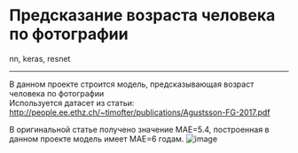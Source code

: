 # Предсказание возраста человека по фотографии
nn, keras, resnet
___
В данном проекте строится модель, предсказывающая возраст человека по фотографии  
Используется датасет из статьи:  
http://people.ee.ethz.ch/~timofter/publications/Agustsson-FG-2017.pdf

В оригинальной статье получено значение MAE=5.4, построенная в данном проекте модель имеет MAE=6 годам.
![image](https://user-images.githubusercontent.com/109238063/218116932-e2e2c51d-1df4-47a3-957b-61f7b4b3e0e2.png)
